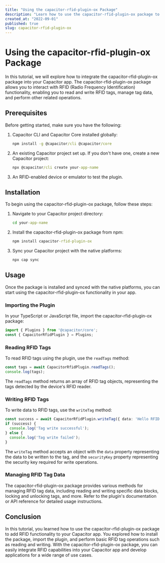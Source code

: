 ```yaml
---
title: "Using the capacitor-rfid-plugin-ox Package"
description: "Learn how to use the capacitor-rfid-plugin-ox package to interact with RFID functionality in your Capacitor app."
created_at: "2022-09-01"
published: true
slug: capacitor-rfid-plugin-ox
---
```


# Using the capacitor-rfid-plugin-ox Package

In this tutorial, we will explore how to integrate the capacitor-rfid-plugin-ox package into your Capacitor app. The capacitor-rfid-plugin-ox package allows you to interact with RFID (Radio Frequency Identification) functionality, enabling you to read and write RFID tags, manage tag data, and perform other related operations.

## Prerequisites

Before getting started, make sure you have the following:

1. Capacitor CLI and Capacitor Core installed globally:
   ```cmd
   npm install -g @capacitor/cli @capacitor/core
   ```

2. An existing Capacitor project set up. If you don't have one, create a new Capacitor project:
   ```cmd
   npx @capacitor/cli create your-app-name
   ```

3. An RFID-enabled device or emulator to test the plugin.

## Installation

To begin using the capacitor-rfid-plugin-ox package, follow these steps:

1. Navigate to your Capacitor project directory:
   ```cmd
   cd your-app-name
   ```

2. Install the capacitor-rfid-plugin-ox package from npm:
   ```cmd
   npm install capacitor-rfid-plugin-ox
   ```

3. Sync your Capacitor project with the native platforms:
   ```cmd
   npx cap sync
   ```

## Usage

Once the package is installed and synced with the native platforms, you can start using the capacitor-rfid-plugin-ox functionality in your app.

### Importing the Plugin

In your TypeScript or JavaScript file, import the capacitor-rfid-plugin-ox package:
```ts
import { Plugins } from '@capacitor/core';
const { CapacitorRfidPlugin } = Plugins;
```

### Reading RFID Tags

To read RFID tags using the plugin, use the `readTags` method:
```ts
const tags = await CapacitorRfidPlugin.readTags();
console.log(tags);
```

The `readTags` method returns an array of RFID tag objects, representing the tags detected by the device's RFID reader.

### Writing RFID Tags

To write data to RFID tags, use the `writeTag` method:
```ts
const success = await CapacitorRfidPlugin.writeTag({ data: 'Hello RFID', securityKey: '12345678' });
if (success) {
  console.log('Tag write successful');
} else {
  console.log('Tag write failed');
}
```

The `writeTag` method accepts an object with the `data` property representing the data to be written to the tag, and the `securityKey` property representing the security key required for write operations.

### Managing RFID Tag Data

The capacitor-rfid-plugin-ox package provides various methods for managing RFID tag data, including reading and writing specific data blocks, locking and unlocking tags, and more. Refer to the plugin's documentation or API reference for detailed usage instructions.

## Conclusion

In this tutorial, you learned how to use the capacitor-rfid-plugin-ox package to add RFID functionality to your Capacitor app. You explored how to install the package, import the plugin, and perform basic RFID tag operations such as reading and writing. With the capacitor-rfid-plugin-ox package, you can easily integrate RFID capabilities into your Capacitor app and develop applications for a wide range of use cases.